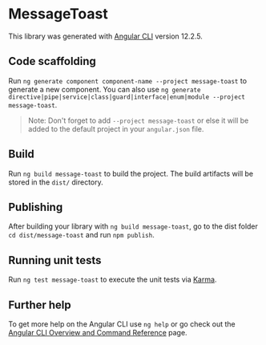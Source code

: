 # MessageToast

This library was generated with [Angular CLI](https://github.com/angular/angular-cli) version 12.2.5.

## Code scaffolding

Run `ng generate component component-name --project message-toast` to generate a new component. You can also use `ng generate directive|pipe|service|class|guard|interface|enum|module --project message-toast`.
> Note: Don't forget to add `--project message-toast` or else it will be added to the default project in your `angular.json` file. 

## Build

Run `ng build message-toast` to build the project. The build artifacts will be stored in the `dist/` directory.

## Publishing

After building your library with `ng build message-toast`, go to the dist folder `cd dist/message-toast` and run `npm publish`.

## Running unit tests

Run `ng test message-toast` to execute the unit tests via [Karma](https://karma-runner.github.io).

## Further help

To get more help on the Angular CLI use `ng help` or go check out the [Angular CLI Overview and Command Reference](https://angular.io/cli) page.
